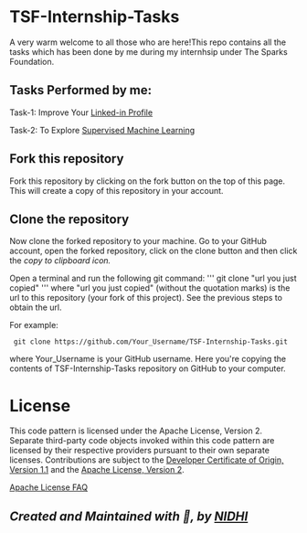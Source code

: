 # TSF-Internship-Tasks
A very warm welcome to all those who are here!This repo contains all the tasks which has been done by me during my internhsip under The Sparks Foundation.

## Tasks Performed by me:

Task-1: Improve Your [Linked-in Profile](https://www.linkedin.com/in/nidhi-sharma-643bba15b/)


Task-2: To Explore [Supervised Machine Learning](Task-1.md)


## Fork this repository

Fork this repository by clicking on the fork button on the top of this page. This will create a copy of this repository in your account.

## Clone the repository

Now clone the forked repository to your machine. Go to your GitHub account, open the forked repository, click on the clone button and then click the *copy to clipboard icon.*

Open a terminal and run the following git command:
'''
      git clone "url you just copied"
'''
where "url you just copied" (without the quotation marks) is the url to this repository (your fork of this project). See the previous steps to obtain the url.

For example:

     git clone https://github.com/Your_Username/TSF-Internship-Tasks.git

where Your_Username is your GitHub username. Here you're copying the contents of TSF-Internship-Tasks repository on GitHub to your computer.





# License

This code pattern is licensed under the Apache License, Version 2. Separate third-party code objects invoked within this code pattern are licensed by their respective providers pursuant to their own separate licenses. Contributions are subject to the [Developer Certificate of Origin, Version 1.1](https://developercertificate.org/) and the [Apache License, Version 2](https://www.apache.org/licenses/LICENSE-2.0.txt).


[Apache License FAQ](https://www.apache.org/foundation/license-faq.html#WhatDoesItMEAN)







## *Created and Maintained with 💖, by [NIDHI](https://twitter.com/Nidhish55851979)*



